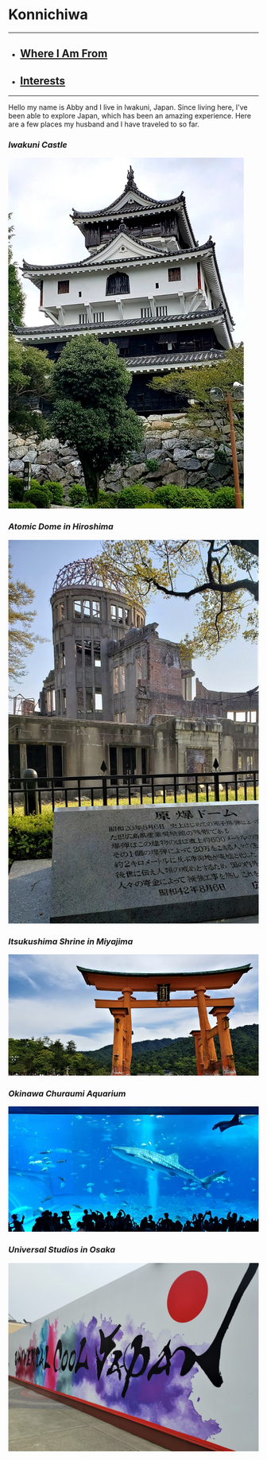 # Konnichiwa
-----------------------------
+ ## **[Where I Am From](bio.md)**
+ ## **[Interests](topic.md)** 
-----------------------------

Hello my name is Abby and I live in Iwakuni, Japan. Since living here, I've been able to explore Japan, which has been an amazing experience. Here are a few places my husband and I have traveled to so far.

### *Iwakuni Castle*
![iwakuni castle](iwakunicastle.jpg)

### *Atomic Dome in Hiroshima*
![atomic dome](atomicdome1.jpg)

### *Itsukushima Shrine in Miyajima*
![miyajima](miyajima.jpg)

### *Okinawa Churaumi Aquarium*
![okinawaaquarium](okinawaaquarium.jpg)

### *Universal Studios in Osaka*
![unistu](universal.jpg)
